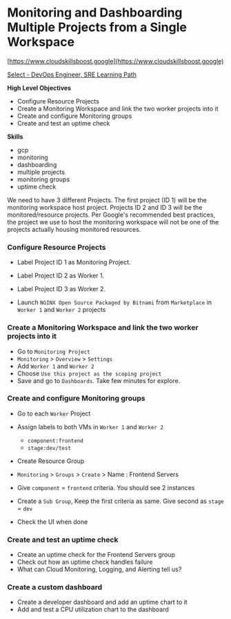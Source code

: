# Monitoring and Dashboarding Multiple Projects from a Single Workspace

[https://www.cloudskillsboost.google](https://www.cloudskillsboost.google)

[Select - DevOps Engineer, SRE Learning Path](https://www.cloudskillsboost.google/paths)

**High Level Objectives**
- Configure Resource Projects
- Create a Monitoring Workspace and link the two worker projects into it
- Create and configure Monitoring groups
- Create and test an uptime check


**Skills**
- gcp
- monitoring
- dashboarding
- multiple projects
- monitoring groups
- uptime check


We need to have 3 different Projects.
The first project (ID 1) will be the monitoring workspace host project. 
Projects ID 2 and ID 3 will be the monitored/resource projects. 
Per Google's recommended best practices, the project we use to host the monitoring workspace will not be one of the projects actually housing monitored resources.


### Configure Resource Projects

- Label Project ID 1 as Monitoring Project.
- Label Project ID 2 as Worker 1.
- Label Project ID 3 as Worker 2.

- Launch `NGINX Open Source Packaged by Bitnami` from `Marketplace` in `Worker 1` and `Worker 2` projects

### Create a Monitoring Workspace and link the two worker projects into it

- Go to `Monitoring Project`
- `Monitoring` > `Overview` > `Settings`
- Add `Worker 1` and `Worker 2`
- Choose `Use this project as the scoping project`
- Save and go to `Dashboards`. Take few minutes for explore.

### Create and configure Monitoring groups
- Go to each `Worker` Project
- Assign labels to both VMs in `Worker 1` and `Worker 2`
  - `component:frontend`
  - `stage:dev/test`

- Create Resource Group
- `Monitoring` > `Groups` > `Create` > Name : Frontend Servers
- Give `component` = `frontend` criteria. You should see 2 instances
- Create a `Sub Group`, Keep the first criteria as same. Give second as `stage` = `dev`
- Check the UI when done

### Create and test an uptime check

- Create an uptime check for the Frontend Servers group
- Check out how an uptime check handles failure
- What can Cloud Monitoring, Logging, and Alerting tell us?

### Create a custom dashboard

- Create a developer dashboard and add an uptime chart to it
- Add and test a CPU utilization chart to the dashboard

